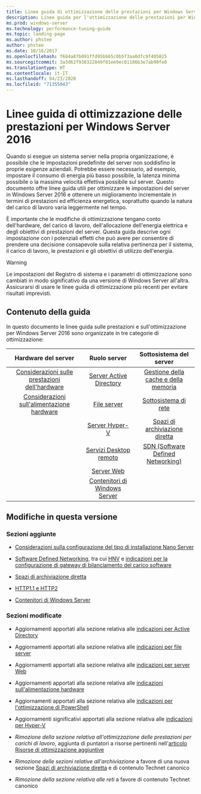```yaml
---
title: Linee guida di ottimizzazione delle prestazioni per Windows Server 2016
description: Linee guida per l'ottimizzazione delle prestazioni per Windows Server 2016
ms.prod: windows-server
ms.technology: performance-tuning-guide
ms.topic: landing-page
ms.author: phstee
author: phstee
ms.date: 10/16/2017
ms.openlocfilehash: f684a87b091ffd95bb65c0b5f3aa0dfc9f405825
ms.sourcegitcommit: 3a3d62f938322849f81ee9ec01186b3e7ab90fe0
ms.translationtype: HT
ms.contentlocale: it-IT
ms.lasthandoff: 04/23/2020
ms.locfileid: "71355043"
---
```

# <a name="performance-tuning-guidelines-for-windows-server-2016"></a>Linee guida di ottimizzazione delle prestazioni per Windows Server 2016

Quando si esegue un sistema server nella propria organizzazione, è possibile che le impostazioni predefinite del server non soddisfino le proprie esigenze aziendali. Potrebbe essere necessario, ad esempio, impostare il consumo di energia più basso possibile, la latenza minima possibile o la massima velocità effettiva possibile sul server. Questo documento offre linee guida utili per ottimizzare le impostazioni del server in Windows Server 2016 e ottenere un miglioramento incrementale in termini di prestazioni ed efficienza energetica, soprattutto quando la natura del carico di lavoro varia leggermente nel tempo.

È importante che le modifiche di ottimizzazione tengano conto dell'hardware, del carico di lavoro, dell'allocazione dell'energia elettrica e degli obiettivi di prestazioni del server. Questa guida descrive ogni impostazione con i potenziali effetti che può avere per consentire di prendere una decisione consapevole sulla relativa pertinenza per il sistema, il carico di lavoro, le prestazioni e gli obiettivi di utilizzo dell'energia.

> [!warning]
> Le impostazioni del Registro di sistema e i parametri di ottimizzazione sono cambiati in modo significativo da una versione di Windows Server all'altra. Assicurarsi di usare le linee guida di ottimizzazione più recenti per evitare risultati imprevisti.

## <a name="in-this-guide"></a>Contenuto della guida
In questo documento le linee guida sulle prestazioni e sull'ottimizzazione per Windows Server 2016 sono organizzate in tre categorie di ottimizzazione:

|Hardware del server | Ruolo server | Sottosistema del server |
|:---:|:---:|:---:|
|[Considerazioni sulle prestazioni dell'hardware](hardware/index.md) |[Server Active Directory](role/active-directory-server/index.md) |[Gestione della cache e della memoria](subsystem/cache-memory-management/index.md)|
|[Considerazioni sull'alimentazione hardware](hardware/power.md)|[File server](role/file-server/index.md)|[Sottosistema di rete](../../networking/technologies/network-subsystem/net-sub-performance-top.md)|
||[Server Hyper-V](role/hyper-v-server/index.md)|[Spazi di archiviazione diretta](subsystem/storage-spaces-direct/index.md)|
||[Servizi Desktop remoto](role/remote-desktop/session-hosts.md)|[SDN (Software Defined Networking)](subsystem/software-defined-networking/index.md)|
||[Server Web](role/web-server/index.md)||
||[Contenitori di Windows Server](role/windows-server-container/index.md)||


## <a name="changes-in-this-version"></a>Modifiche in questa versione

### <a name="sections-added"></a>Sezioni aggiunte
- [Considerazioni sulla configurazione del tipo di installazione Nano Server](../../get-started/getting-started-with-nano-server.md)


- [Software Defined Networking](subsystem/software-defined-networking/index.md), tra cui [HNV](subsystem/software-defined-networking/hnv-gateway-performance.md) e [indicazioni per la configurazione di gateway di bilanciamento del carico software](subsystem/software-defined-networking/slb-gateway-performance.md)

- [Spazi di archiviazione diretta](subsystem/storage-spaces-direct/index.md)

- [HTTP1.1 e HTTP2](role/web-server/http-performance.md)

- [Contenitori di Windows Server](role/windows-server-container/index.md)

### <a name="sections-changed"></a>Sezioni modificate

- Aggiornamenti apportati alla sezione relativa alle [indicazioni per Active Directory](role/active-directory-server/index.md)

- Aggiornamenti apportati alla sezione relativa alle [indicazioni per file server](role/file-server/index.md)

- Aggiornamenti apportati alla sezione relativa alle [indicazioni per server Web](role/web-server/index.md)

- Aggiornamenti apportati alla sezione relativa alle [indicazioni sull'alimentazione hardware](hardware/power.md)

- Aggiornamenti apportati alla sezione relativa alle [indicazioni per l'ottimizzazione di PowerShell](powershell/index.md)

- Aggiornamenti significativi apportati alla sezione relativa alle [indicazioni per Hyper-V](role/hyper-v-server/index.md)

- *Rimozione della sezione relativa all'ottimizzazione delle prestazioni per carichi di lavoro*, aggiunta di puntatori a risorse pertinenti nell'[articolo Risorse di ottimizzazione aggiuntive](additional-resources.md)

- *Rimozione delle sezioni relative all'archiviazione* a favore di una nuova sezione [Spazi di archiviazione diretta](subsystem/storage-spaces-direct/index.md) e di contenuto Technet canonico

- *Rimozione della sezione relativa alle reti* a favore di contenuto Technet canonico  
